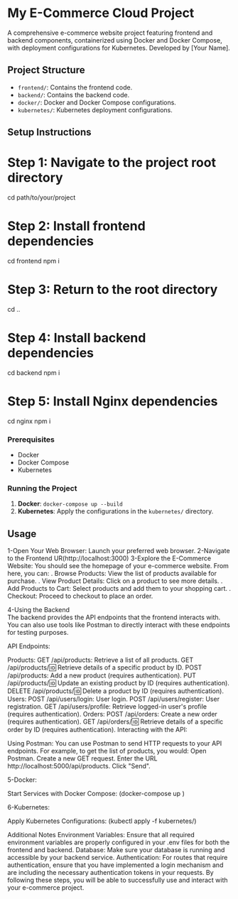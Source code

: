 # My E-Commerce Cloud Project

A comprehensive e-commerce website project featuring frontend and backend components, containerized using Docker and Docker Compose, with deployment configurations for Kubernetes. Developed by [Your Name].

## Project Structure
- `frontend/`: Contains the frontend code.
- `backend/`: Contains the backend code.
- `docker/`: Docker and Docker Compose configurations.
- `kubernetes/`: Kubernetes deployment configurations.

## Setup Instructions
# Step 1: Navigate to the project root directory
cd path/to/your/project

# Step 2: Install frontend dependencies
cd frontend
npm i

# Step 3: Return to the root directory
cd ..

# Step 4: Install backend dependencies
cd backend
npm i

# Step 5: Install Nginx dependencies
cd nginx
npm i 

### Prerequisites
- Docker
- Docker Compose
- Kubernetes

### Running the Project
1. **Docker**: `docker-compose up --build`
2. **Kubernetes**: Apply the configurations in the `kubernetes/` directory.

## Usage
1-Open Your Web Browser: Launch your preferred web browser.
2-Navigate to the Frontend UR(http://localhost:3000)
3-Explore the E-Commerce Website: You should see the homepage of your e-commerce website. From here, you can:
   . Browse Products: View the list of products available for purchase.
   . View Product Details: Click on a product to see more details.
   . Add Products to Cart: Select products and add them to your shopping cart.
   . Checkout: Proceed to checkout to place an order.

4-Using the Backend  
 The backend provides the API endpoints that the frontend interacts with. You can also use tools like Postman to directly interact with these endpoints for testing purposes.

API Endpoints:

Products:
GET /api/products: Retrieve a list of all products.
GET /api/products/:id: Retrieve details of a specific product by ID.
POST /api/products: Add a new product (requires authentication).
PUT /api/products/:id: Update an existing product by ID (requires authentication).
DELETE /api/products/:id: Delete a product by ID (requires authentication).
Users:
POST /api/users/login: User login.
POST /api/users/register: User registration.
GET /api/users/profile: Retrieve logged-in user's profile (requires authentication).
Orders:
POST /api/orders: Create a new order (requires authentication).
GET /api/orders/:id: Retrieve details of a specific order by ID (requires authentication).
Interacting with the API:

Using Postman: You can use Postman to send HTTP requests to your API endpoints. For example, to get the list of products, you would:
Open Postman.
Create a new GET request.
Enter the URL http://localhost:5000/api/products.
Click "Send".



5-Docker:

Start Services with Docker Compose:
(docker-compose up )


6-Kubernetes:

Apply Kubernetes Configurations:
(kubectl apply -f kubernetes/)

Additional Notes
Environment Variables: Ensure that all required environment variables are properly configured in your .env files for both the frontend and backend.
Database: Make sure your database is running and accessible by your backend service.
Authentication: For routes that require authentication, ensure that you have implemented a login mechanism and are including the necessary authentication tokens in your requests.
By following these steps, you will be able to successfully use and interact with your e-commerce project.
